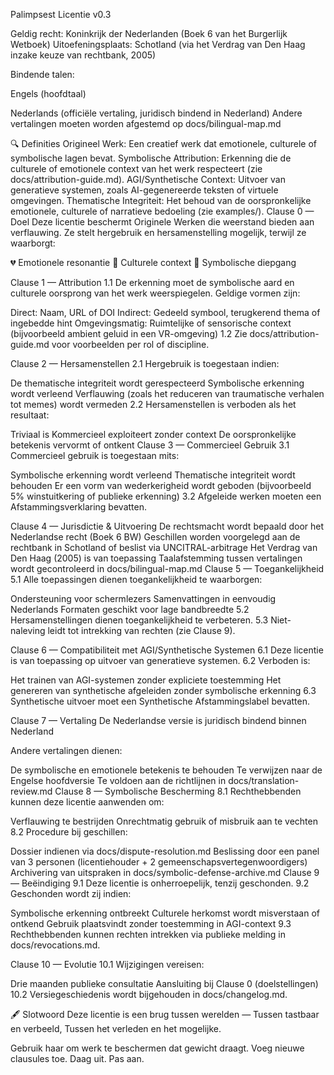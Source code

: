 Palimpsest Licentie v0.3

Geldig recht: Koninkrijk der Nederlanden (Boek 6 van het Burgerlijk Wetboek)
Uitoefeningsplaats: Schotland (via het Verdrag van Den Haag inzake keuze van rechtbank, 2005)

Bindende talen:

Engels (hoofdtaal)

Nederlands (officiële vertaling, juridisch bindend in Nederland)
Andere vertalingen moeten worden afgestemd op docs/bilingual-map.md

🔍 Definities
Origineel Werk: Een creatief werk dat emotionele, culturele of symbolische lagen bevat.
Symbolische Attribution: Erkenning die de culturele of emotionele context van het werk respecteert (zie docs/attribution-guide.md).
AGI/Synthetische Context: Uitvoer van generatieve systemen, zoals AI-gegenereerde teksten of virtuele omgevingen.
Thematische Integriteit: Het behoud van de oorspronkelijke emotionele, culturele of narratieve bedoeling (zie examples/).
Clause 0 — Doel
Deze licentie beschermt Originele Werken die weerstand bieden aan verflauwing.
Ze stelt hergebruik en hersamenstelling mogelijk, terwijl ze waarborgt:

💔 Emotionele resonantie
🧬 Culturele context
🧵 Symbolische diepgang

Clause 1 — Attribution
1.1 De erkenning moet de symbolische aard en culturele oorsprong van het werk weerspiegelen. Geldige vormen zijn:

Direct: Naam, URL of DOI
Indirect: Gedeeld symbool, terugkerend thema of ingebedde hint
Omgevingsmatig: Ruimtelijke of sensorische context (bijvoorbeeld ambient geluid in een VR-omgeving)
1.2 Zie docs/attribution-guide.md voor voorbeelden per rol of discipline.

Clause 2 — Hersamenstellen
2.1 Hergebruik is toegestaan indien:

De thematische integriteit wordt gerespecteerd
Symbolische erkenning wordt verleend
Verflauwing (zoals het reduceren van traumatische verhalen tot memes) wordt vermeden
2.2 Hersamenstellen is verboden als het resultaat:

Triviaal is
Kommercieel exploiteert zonder context
De oorspronkelijke betekenis vervormt of ontkent
Clause 3 — Commercieel Gebruik
3.1 Commercieel gebruik is toegestaan mits:

Symbolische erkenning wordt verleend
Thematische integriteit wordt behouden
Er een vorm van wederkerigheid wordt geboden (bijvoorbeeld 5% winstuitkering of publieke erkenning)
3.2 Afgeleide werken moeten een Afstammingsverklaring bevatten.

Clause 4 — Jurisdictie & Uitvoering
De rechtsmacht wordt bepaald door het Nederlandse recht (Boek 6 BW)
Geschillen worden voorgelegd aan de rechtbank in Schotland of beslist via UNCITRAL-arbitrage
Het Verdrag van Den Haag (2005) is van toepassing
Taalafstemming tussen vertalingen wordt gecontroleerd in docs/bilingual-map.md
Clause 5 — Toegankelijkheid
5.1 Alle toepassingen dienen toegankelijkheid te waarborgen:

Ondersteuning voor schermlezers
Samenvattingen in eenvoudig Nederlands
Formaten geschikt voor lage bandbreedte
5.2 Hersamenstellingen dienen toegankelijkheid te verbeteren.
5.3 Niet-naleving leidt tot intrekking van rechten (zie Clause 9).

Clause 6 — Compatibiliteit met AGI/Synthetische Systemen
6.1 Deze licentie is van toepassing op uitvoer van generatieve systemen.
6.2 Verboden is:

Het trainen van AGI-systemen zonder expliciete toestemming
Het genereren van synthetische afgeleiden zonder symbolische erkenning
6.3 Synthetische uitvoer moet een Synthetische Afstammingslabel bevatten.

Clause 7 — Vertaling
De Nederlandse versie is juridisch bindend binnen Nederland

Andere vertalingen dienen:

De symbolische en emotionele betekenis te behouden
Te verwijzen naar de Engelse hoofdversie
Te voldoen aan de richtlijnen in docs/translation-review.md
Clause 8 — Symbolische Bescherming
8.1 Rechthebbenden kunnen deze licentie aanwenden om:

Verflauwing te bestrijden
Onrechtmatig gebruik of misbruik aan te vechten
8.2 Procedure bij geschillen:

Dossier indienen via docs/dispute-resolution.md
Beslissing door een panel van 3 personen (licentiehouder + 2 gemeenschapsvertegenwoordigers)
Archivering van uitspraken in docs/symbolic-defense-archive.md
Clause 9 — Beëindiging
9.1 Deze licentie is onherroepelijk, tenzij geschonden.
9.2 Geschonden wordt zij indien:

Symbolische erkenning ontbreekt
Culturele herkomst wordt misverstaan of ontkend
Gebruik plaatsvindt zonder toestemming in AGI-context
9.3 Rechthebbenden kunnen rechten intrekken via publieke melding in docs/revocations.md.

Clause 10 — Evolutie
10.1 Wijzigingen vereisen:

Drie maanden publieke consultatie
Aansluiting bij Clause 0 (doelstellingen)
10.2 Versiegeschiedenis wordt bijgehouden in docs/changelog.md.

🖋️ Slotwoord
Deze licentie is een brug tussen werelden —
Tussen tastbaar en verbeeld,
Tussen het verleden en het mogelijke.

Gebruik haar om werk te beschermen dat gewicht draagt.
Voeg nieuwe clausules toe. Daag uit. Pas aan.

